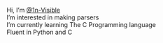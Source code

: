 Hi, I’m <a href="https://github.com/1n-Visible">@1n-Visible</a><br>
I’m interested in making parsers<br>
I’m currently learning The C Programming language<br>
Fluent in Python and C<br>

<!---
1n-Visible/1n-Visible is a ✨ special ✨ repository because its `README.md` (this file) appears on your GitHub profile.
You can click the Preview link to take a look at your changes.
--->
